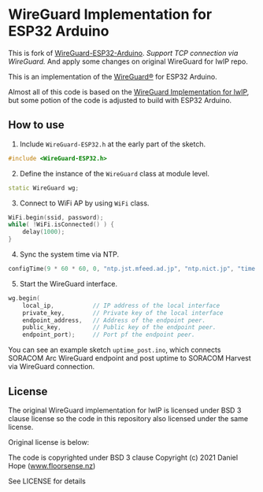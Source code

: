 # WireGuard Implementation for ESP32 Arduino

This is fork of [WireGuard-ESP32-Arduino](https://github.com/ciniml/WireGuard-ESP32-Arduino).
*Support TCP connection via WireGuard.*
And apply some changes on original WireGuard for IwIP repo.

This is an implementation of the [WireGuard&reg;](https://www.wireguard.com/) for ESP32 Arduino.

Almost all of this code is based on the [WireGuard Implementation for lwIP](https://github.com/smartalock/wireguard-lwip), but some potion of the code is adjusted to build with ESP32 Arduino.

## How to use 

1. Include `WireGuard-ESP32.h` at the early part of the sketch.

```c++
#include <WireGuard-ESP32.h>
```

2. Define the instance of the `WireGuard` class at module level.

```c++
static WireGuard wg;
```

3. Connect to WiFi AP by using `WiFi` class.

```c++
WiFi.begin(ssid, password);
while( !WiFi.isConnected() ) {
    delay(1000);
}
```

4. Sync the system time via NTP.

```c++
configTime(9 * 60 * 60, 0, "ntp.jst.mfeed.ad.jp", "ntp.nict.jp", "time.google.com");
```

5. Start the WireGuard interface.

```c++
wg.begin(
    local_ip,           // IP address of the local interface
    private_key,        // Private key of the local interface
    endpoint_address,   // Address of the endpoint peer.
    public_key,         // Public key of the endpoint peer.
    endpoint_port);     // Port pf the endpoint peer.
```

You can see an example sketch `uptime_post.ino`, which connects SORACOM Arc WireGuard endpoint and post uptime to SORACOM Harvest via WireGuard connection.

## License

The original WireGuard implementation for lwIP is licensed under BSD 3 clause license so the code in this repository also licensed under the same license.

Original license is below:

The code is copyrighted under BSD 3 clause Copyright (c) 2021 Daniel Hope (www.floorsense.nz)

See LICENSE for details
